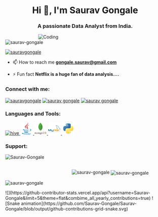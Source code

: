 <h1 align="center">Hi 👋, I'm Saurav Gongale</h1>
<h3 align="center">A passionate Data Analyst from India.</h3>
<img align="right" alt="Coding" width="400" src="https://i.pinimg.com/originals/81/17/8b/81178b47a8598f0c81c4799f2cdd4057.gif">

<p align="left"> <img src="https://komarev.com/ghpvc/?username=saurav-gongale&label=Profile%20views&color=0e75b6&style=flat" alt="saurav-gongale" /> </p>

<p align="left"> <a href="https://twitter.com/sauravgongale" target="blank"><img src="https://img.shields.io/twitter/follow/sauravgongale?logo=twitter&style=for-the-badge" alt="sauravgongale" /></a> </p>

- 📫 How to reach me **gongale.saurav@gmail.com**

- ⚡ Fun fact **Netflix is a huge fan of data analysis....**

<h3 align="left">Connect with me:</h3>
<p align="left">
<a href="https://twitter.com/sauravgongale" target="blank"><img align="center" src="https://raw.githubusercontent.com/rahuldkjain/github-profile-readme-generator/master/src/images/icons/Social/twitter.svg" alt="sauravgongale" height="30" width="40" /></a>
<a href="https://linkedin.com/in/saurav gongale" target="blank"><img align="center" src="https://raw.githubusercontent.com/rahuldkjain/github-profile-readme-generator/master/src/images/icons/Social/linked-in-alt.svg" alt="saurav gongale" height="30" width="40" /></a>
<a href="https://www.hackerrank.com/saurav gongale" target="blank"><img align="center" src="https://raw.githubusercontent.com/rahuldkjain/github-profile-readme-generator/master/src/images/icons/Social/hackerrank.svg" alt="saurav gongale" height="30" width="40" /></a>
</p>

<h3 align="left">Languages and Tools:</h3>
<p align="left"> <a href="https://hive.apache.org/" target="_blank" rel="noreferrer"> <img src="https://www.vectorlogo.zone/logos/apache_hive/apache_hive-icon.svg" alt="hive" width="40" height="40"/> </a> <a href="https://www.java.com" target="_blank" rel="noreferrer"> <img src="https://raw.githubusercontent.com/devicons/devicon/master/icons/java/java-original.svg" alt="java" width="40" height="40"/> </a> <a href="https://www.mongodb.com/" target="_blank" rel="noreferrer"> <img src="https://raw.githubusercontent.com/devicons/devicon/master/icons/mongodb/mongodb-original-wordmark.svg" alt="mongodb" width="40" height="40"/> </a> <a href="https://www.mysql.com/" target="_blank" rel="noreferrer"> <img src="https://raw.githubusercontent.com/devicons/devicon/master/icons/mysql/mysql-original-wordmark.svg" alt="mysql" width="40" height="40"/> </a> <a href="https://www.python.org" target="_blank" rel="noreferrer"> <img src="https://raw.githubusercontent.com/devicons/devicon/master/icons/python/python-original.svg" alt="python" width="40" height="40"/> </a> </p>



<h3 align="left">Support:</h3>
<p><a href="https://www.buymeacoffee.com/Saurav-Gongale"> <img align="left" src="https://cdn.buymeacoffee.com/buttons/v2/default-yellow.png" height="50" width="210" alt="Saurav-Gongale" /></a></p><br><br>

<p><img align="left" src="https://github-readme-stats.vercel.app/api/top-langs?username=saurav-gongale&show_icons=true&locale=en&layout=compact" alt="saurav-gongale" /></p>

<p>&nbsp;<img align="center" src="https://github-readme-stats.vercel.app/api?username=saurav-gongale&show_icons=true&locale=en" alt="saurav-gongale" /></p>

<p><img align="center" src="https://github-readme-streak-stats.herokuapp.com/?user=saurav-gongale&" alt="saurav-gongale" /></p>
![](https://github-contributor-stats.vercel.app/api?username=Saurav-Gongale&limit=5&theme=flat&combime_all_yearly_contributions=true)
![Snake animation](https://github.com/Saurav-Gongale/Saurav-Gongale/blob/output/github-contributions-grid-snake.svg)
